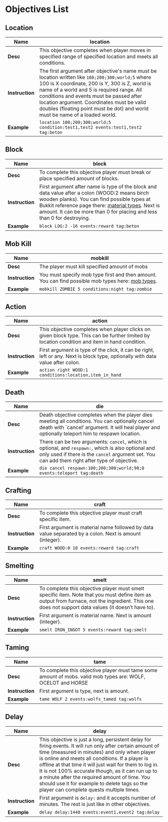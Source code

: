 Objectives List
=============

Location
--------------------

|**Name**| location|
|---|---|
|**Desc**| This objective completes when player moves in specified range of specified location and meets all conditions.|
|**Instruction**| The first argument after objective's name must be location written like `100;200;300;world;5` where 100 is X coordinate, 200 is Y, 300 is Z, world is name of a world and 5 is required range. All conditions and events must be passed after location argument. Coordinates must be valid doubles (floating point must be dot) and world must be name of a loaded world.|
|**Example**| `location 100;200;300;world;5 condition:test1,test2 events:test1,test2 tag:beton`|

Block
--------------------

|**Name**| block|
|---|---|
|**Desc**| To complete this objective player must break or place specified amount of blocks.|
|**Instruction**| First argument after name is type of the block and data value after a colon (WOOD:2 means birch wooden planks). You can find possible types at Bukkit reference page there: [material types](jd.bukkit.org/rb/apidocs/org/bukkit/Material.html). Next is amount. It can be more than 0 for placing and less than 0 for destroying.|
|**Example**| `block LOG:2 -16 events:reward tag:beton`|

Mob Kill
--------------------

|**Name**| mobkill|
|---|---|
|**Desc**| The player must kill specified amount of mobs|
|**Instruction**| You must specify mob type first and then amount. You can find possible mob types here: [mob types](http://jd.bukkit.org/rb/apidocs/org/bukkit/entity/EntityType.html).|
|**Example**| `mobkill ZOMBIE 5 conditions:night tag:zombie`|

Action
--------------------

|**Name**| action|
|---|---|
|**Desc**| This objective completes when player clicks on given block type. This can be further limited by location condition and item in hand condition.|
|**Instruction**| First argument is type of the click, it can be right, left or any. Next is block type, optionally with data value after colon.|
|**Example**| `action right WOOD:1 conditions:location,item_in_hand`|

Death
--------------------

|**Name**| die|
|---|---|
|**Desc**| Death objective completes when the player dies meeting all conditions. You can optionally cancel death with `cancel’ argument. It will heal player and optionally teleport him to respawn location.|
|**Instruction**| There can be two arguments: `cancel`, which is optional, and `respawn:`, which is also optional and only used if there is the `cancel` argument set. You can add them right after type of objective.|
|**Example**| `die cancel respawn:100;200;300;world;90;0 events:teleport tag:death`|

Crafting
--------------------

|**Name**| craft|
|---|---|
|**Desc**| To complete this objective player must craft specific item.|
|**Instruction**| First argument is material name followed by data value separated by a colon. Next is amount (integer).|
|**Example**| `craft WOOD:0 10 events:reward tag:craft`|

Smelting
--------------------

|**Name**| smelt|
|---|---|
|**Desc**| To complete this objective player must smelt specific item. Note that you must define item as output from furnace, not the ingredient. This one does not support data values (it doesn’t have to).|
|**Instruction**| First argument is material name. Next is amount (integer).|
|**Example**| `smelt IRON_INGOT 5 events:reward tag:smelt`|

Taming
--------------------

|**Name**| tame|
|---|---|
|**Desc**| To complete this objective player must tame some amount of mobs. valid mob types are: WOLF, OCELOT and HORSE|
|**Instruction**| First argument is type, next is amount.|
|**Example**| `tame WOLF 2 events:wolfs_tamed tag:wolfs`|

Delay
-------------------

|**Name**| delay|
|---|---|
|**Desc**| This objective is just a long, persistent delay for firing events. It will run only after certain amount of time (measured in minutes) and only when player is online and meets all conditions. If a player is offline at that time it will just wait for them to log in. It is not 100% accurate though, as it can run up to a minute after the required amount of time. You should use it for example to delete tags so the player can complete quests multiple times.|
|**Instruction**| First argument is `delay:` and it accepts number of minutes. The rest is just like in other objectives.|
|**Example**| `delay delay:1440 events:event1,event2 tag:delay`|
